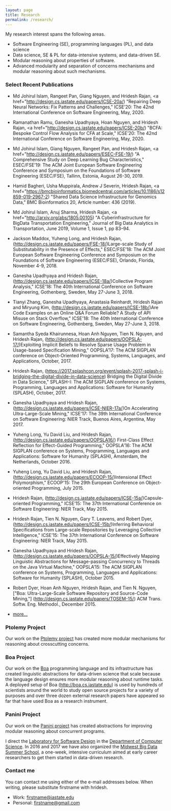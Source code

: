 ```yaml
---
layout: page
title: Research
permalink: /research/
---
```


My research interest spans the following areas.

* Software Engineering (SE), programming languages (PL), and data science
* Data science, SE &amp; PL for data-intensive systems,
  and data-driven SE.
* Modular reasoning about properties of software.
* Advanced modularity and separation of concerns mechanisms
  and modular reasoning about such mechanisms.

### Select Recent Publications


* Md Johirul Islam, Rangeet Pan, Giang Nguyen, and Hridesh Rajan,
<a href="http://design.cs.iastate.edu/papers/ICSE-20a/)
"Repairing Deep Neural Networks: Fix Patterns and Challenges,"
ICSE’20: The 42nd International Conference on Software Engineering, May, 2020.


* Ramanathan Ramu, Ganesha Upadhyaya, Hoan Nguyen, and Hridesh Rajan,
<a href="http://design.cs.iastate.edu/papers/ICSE-20b/)
"BCFA: Bespoke Control Flow Analysis for CFA at Scale,"
ICSE’20: The 42nd International Conference on Software Engineering, May, 2020.


* Md Johirul Islam, Giang Nguyen, Rangeet Pan, and Hridesh Rajan,
<a href="http://design.cs.iastate.edu/papers/ESEC-FSE-19/)
"A Comprehensive Study on Deep Learning Bug Characteristics,"
ESEC/FSE’19: The ACM Joint European Software Engineering Conference
and Symposium on the Foundations of Software Engineering (ESEC/FSE),
Tallinn, Estonia, August 26-30, 2019.


* Hamid Bagheri, Usha Muppirala, Andrew J Severin, Hridesh Rajan,
<a href="https://bmcbioinformatics.biomedcentral.com/articles/10.1186/s12859-019-2967-2)
"Shared Data Science Infrastructure for Genomics Data,"
BMC Bioinformatics 20, Article number: 436 (2019).


* Md Johirul Islam, Anuj Sharma, Hridesh Rajan,
<a href="http://arxiv.org/abs/1805.00105)
"A Cyberinfrastructure for BigData Transportation Engineering,"
Journal of Big Data Analytics in Transportation, June 2019, Volume 1, Issue 1, pp 83–94.


* Jackson Maddox, Yuheng Long, and Hridesh Rajan,
(http://design.cs.iastate.edu/papers/FSE-18/)Large-scale Study of Substitutability in the Presence of Effects,"
ESEC/FSE’18: The ACM Joint European Software Engineering Conference
and Symposium on the Foundations of Software Engineering (ESEC/FSE),
Orlando, Florida, November 4-9, 2018.

* Ganesha Upadhyaya and Hridesh Rajan,
(http://design.cs.iastate.edu/papers/ICSE-18a/)Collective Program Analysis,"
ICSE'18: The 40th International Conference on Software Engineering,
Gothenberg, Sweden, May 27-June 3, 2018.


* Tianyi Zhang, Ganesha Upadhyaya, Anastasia Reinhardt, Hridesh Rajan and Miryung Kim,
(http://design.cs.iastate.edu/papers/ICSE-18b/)Are Code Examples on an Online Q&amp;A Forum Reliable? A Study of API Misuse on Stack Overflow,"
ICSE'18: The 40th International Conference on Software Engineering,
Gothenberg, Sweden, May 27-June 3, 2018.

* Samantha Syeda Khairunnesa, Hoan Anh Nguyen, Tien N. Nguyen, and Hridesh Rajan,
(http://design.cs.iastate.edu/papers/OOPSLA-17/)Exploiting 
Implicit Beliefs to Resolve Sparse Usage Problem in Usage-based 
Specification Mining,"
OOPSLA’17: The ACM SIGPLAN conference on Object-Oriented
Programming, Systems, Languages, and Applications, October, 2017.

* Hridesh Rajan,
(https://2017.splashcon.org/event/splash-2017-splash-i-bridging-the-digital-divide-in-data-science)
Bridging the Digital Divide in Data Science," SPLASH-I: The ACM SIGPLAN conference on Systems, Programming,
Languages and Applications: Software for Humanity (SPLASH), October, 2017.

* Ganesha Upadhyaya and Hridesh Rajan,
(http://design.cs.iastate.edu/papers/ICSE-NIER-17a/)On 
Accelerating Ultra-Large-Scale Mining,"
ICSE'17: The 39th International Conference on Software Engineering: NIER Track,
Buenos Aires, Argentina, May 2017.

* Yuheng Long, Yu David Liu, and Hridesh Rajan,
(http://design.cs.iastate.edu/papers/OOPSLA16/)
First-Class Effect Reflection for Effect-Guided Programming,"
OOPSLA'16: The ACM SIGPLAN conference on Systems, Programming,
Languages and Applications: Software for Humanity (SPLASH),
Amsterdam, the Netherlands, October 2016.

* Yuheng Long, Yu David Liu, and Hridesh Rajan,
(http://design.cs.iastate.edu/papers/ECOOP-15/)Intensional 
Effect Polymorphism,"
ECOOP'15: The 29th European Conference on Object-oriented
Programming, July 2015.

* Hridesh Rajan,
(http://design.cs.iastate.edu/papers/ICSE-15a/)Capsule-oriented 
Programming," ICSE’15: The 37th International Conference on Software
Engineering: NIER Track, May 2015.

* Hridesh Rajan, Tien N. Nguyen, Gary T. Leavens, and Robert Dyer,
(http://design.cs.iastate.edu/papers/ICSE-15b/)Inferring 
Behavioral Specifications from Large-scale Repositories by Leveraging 
Collective Intelligence," ICSE’15: The 37th International Conference
on Software Engineering: NIER Track, May 2015.

* Ganesha Upadhyaya and Hridesh Rajan,
(http://design.cs.iastate.edu/papers/OOPSLA-15/)Effectively 
Mapping Linguistic Abstractions for Message-passing Concurrency to 
Threads on the Java Virtual Machine," OOPSLA’15: The ACM SIGPLAN
conference on Systems, Programming, Languages and Applications:
Software for Humanity (SPLASH), October 2015.

* Robert Dyer, Hoan Anh Nguyen, Hridesh Rajan, and Tien N. Nguyen,
["Boa: Ultra-Large-Scale Software Repository and Source-Code Mining,"]
(http://design.cs.iastate.edu/papers/TOSEM-15/)
ACM Trans. Softw. Eng. Methodol., December 2015.

* [more...](http://design.cs.iastate.edu/papers/)



### Ptolemy Project

Our work on the [Ptolemy project](http://ptolemy.cs.iastate.edu) has created more modular mechanisms for reasoning about crosscutting concerns.

### Boa Project

Our work on the [Boa](http://boa.cs.iastate.edu) programming language 
and its infrastructure has created linguistic abstractions for data-driven 
science that scale because the language design ensures more modular 
reasoning about runtime tasks. 
A deployed setup of Boa (<http://boa.cs.iastate.edu>) is used by hundreds 
of scientists around the world to study open source projects for a 
variety of purposes and over three dozen external research papers have 
appeared so far that have used Boa as a research instrument.

### Panini Project

Our work on the [Panini project](http://paninij.org) has created 
abstractions for improving modular reasoning about concurrent programs.

I direct the [Laboratory for Software Design](http://design.cs.iastate.edu) 
in the [Department of Computer Science](http://www.cs.iastate.edu). 
In 2016 and 2017 we have also organized the 
[Midwest Big Data Summer School](http://mbds.cs.iastate.edu), a one-week, 
intensive curriculum aimed at early career researchers to get them 
started in data-driven research.

### Contact me

You can contact me using either of the e-mail addresses below. 
When writing, please substitute firstname with hridesh.

* Work: [firstname@iastate.edu](mailto:firstname@iastate.edu)
* Personal: [firstname@gmail.com](mailto:firstname@gmail.com)

